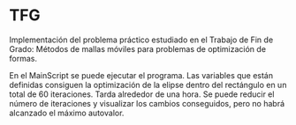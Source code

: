 # TFG
Implementación del problema práctico estudiado en el Trabajo de Fin de Grado: Métodos de mallas móviles para problemas de optimización de formas.

En el MainScript se puede ejecutar el programa. Las variables que están definidas consiguen la optimización de la elipse dentro del rectángulo en un 
total de 60 iteraciones. Tarda alrededor de una hora. Se puede reducir el número de iteraciones y visualizar los cambios conseguidos, pero no habrá alcanzado
el máximo autovalor.
